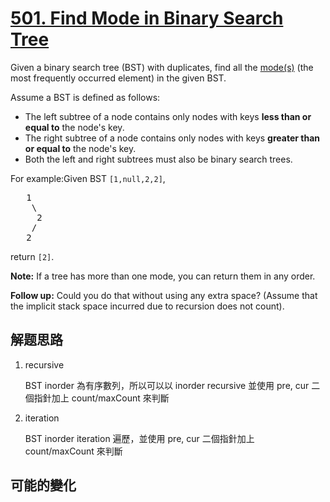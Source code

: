 # [501. Find Mode in Binary Search Tree](https://leetcode.com/problems/find-mode-in-binary-search-tree/)
Given a binary search tree (BST) with duplicates, find all the [mode(s)](https://en.wikipedia.org/wiki/Mode_(statistics)) (the most frequently occurred element) in the given BST.

Assume a BST is defined as follows:


- The left subtree of a node contains only nodes with keys **less than or equal to** the node&#39;s key.
- The right subtree of a node contains only nodes with keys **greater than or equal to** the node&#39;s key.
- Both the left and right subtrees must also be binary search trees.



For example:Given BST <code>[1,null,2,2]</code>,


<pre>   1
    \
     2
    /
   2
</pre>



return <code>[2]</code>.

**Note:** If a tree has more than one mode, you can return them in any order.

**Follow up:** Could you do that without using any extra space? (Assume that the implicit stack space incurred due to recursion does not count).


##  解题思路

1. recursive

    BST inorder 為有序數列，所以可以以 inorder recursive 並使用 pre, cur 二個指針加上 count/maxCount 來判斷

1. iteration

    BST inorder iteration 遍歷，並使用 pre, cur 二個指針加上 count/maxCount 來判斷

##  可能的變化

